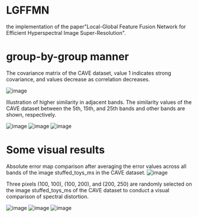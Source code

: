 # LGFFMN
the implementation of the paper"Local-Global Feature Fusion Network for Efficient Hyperspectral Image Super-Resolution".

# group-by-group manner
The covariance matrix of the CAVE dataset, value 1 indicates strong covariance, and values decrease as correlation decreases.

![image](https://github.com/xujingran/LGFFMN/assets/61618979/ee2f5c05-50db-4d04-9d74-0b0fb7c4ecb4)

Illustration of higher similarity in adjacent bands. The similarity values of the CAVE dataset between the 5th, 15th, and 25th bands and other bands are shown, respectively.

![image](https://github.com/xujingran/LGFFMN/assets/61618979/912bdf27-212c-42a3-a118-cea257794eef)
![image](https://github.com/xujingran/LGFFMN/assets/61618979/2240f231-7945-46d3-998e-35e35c1197cf)
![image](https://github.com/xujingran/LGFFMN/assets/61618979/5e078218-7e33-4408-85ec-ed3896d40a49)

# Some visual results
Absolute error map comparison after averaging the error values across all bands of the image stuffed_toys_ms in the CAVE dataset.
![image](https://github.com/xujingran/LGFFMN/assets/61618979/76500d87-e195-4cce-a27b-0c0e775481c6)

Three pixels (100, 100), (100, 200), and (200, 250) are randomly selected on the image stuffed_toys_ms of the CAVE dataset to conduct a visual comparison of spectral distortion.

![image](https://github.com/xujingran/LGFFMN/assets/61618979/b4148990-8e75-4190-8cb3-260a712ef061)
![image](https://github.com/xujingran/LGFFMN/assets/61618979/13bf52ca-a215-4c06-b616-6794053d7d4d)
![image](https://github.com/xujingran/LGFFMN/assets/61618979/6b279f1c-23f7-483d-9b5e-1adfbd181e86)
